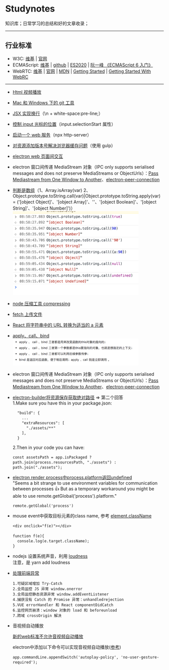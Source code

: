 # Studynotes

知识库；日常学习的总结和好的文章收录；

---

## 行业标准

- W3C: [维基](https://zh.wikipedia.org/wiki/%E4%B8%87%E7%BB%B4%E7%BD%91%E8%81%94%E7%9B%9F) | [官网](https://www.w3.org/standards/)
- ECMAScript: [维基](https://zh.wikipedia.org/wiki/ECMAScript) | [github](https://github.com/tc39/ecma262) | [ES2020](https://tc39.es/ecma262/) | [阮一峰 《ECMAScript 6 入门》](https://es6.ruanyifeng.com/)
- WebRTC: [维基](https://zh.wikipedia.org/wiki/WebRTC) | [官网](https://webrtc.org/) | [MDN](https://developer.mozilla.org/zh-CN/docs/Web/API/WebRTC_API) | [Getting Started](https://webrtc.org/start/) | [Getting Started With WebRC](https://www.html5rocks.com/en/tutorials/webrtc/basics/)

---

- [Html 视频播放](https://github.com/lcyuhe/StudyNotes/tree/master/Html%E8%A7%86%E9%A2%91%E6%92%AD%E6%94%BE)
- [Mac 和 Windows 下的 git 工具](https://github.com/lcyuhe/StudyNotes/tree/master/Mac%E5%92%8CWindows%E4%B8%8B%E7%9A%84git%E5%B7%A5%E5%85%B7)
- [JSX 实现换行](https://blog.csdn.net/Zckguiying/article/details/88641357)（\n + white-space:pre-line;）
- [控制 input 光标的位置](https://segmentfault.com/a/1190000016758141)（input.selectionStart 属性）
- [启动一个 web 服务](https://blog.csdn.net/weixin_39786582/article/details/83857059)（npx http-server）
- [对资源添加版本号解决浏览器缓存问题](https://www.jianshu.com/p/2e554161b930)（使用 gulp）
- [electron web 页面间交互](https://github.com/hokein/electron-screen-recorder/blob/master/src/main.js)
- electron 窗口间传递 MediaStream 对象（IPC only supports serialised messages and does not preserve MediaStreams or ObjectUrls）：[Pass Mediastream from One Window to Another](https://discuss.atom.io/t/pass-mediastream-from-one-window-to-another/29963)、[electron-peer-connection](https://github.com/han-gyeol/electron-peer-connection)
- [判断是数组](https://segmentfault.com/a/1190000006150186)（1、Array.isArray(var) 2、Object.prototype.toString.call(var)|Object.prototype.toString.apply(var) = ('[object Object]'、'[object Array]'、''、'[object Boolean]'、'[object String]'、'[object Number]')）
  <br/>
  <img src='./images/WX20191122-090116@2x.png' width="400px">
- [node 压缩工具 compressing](https://github.com/node-modules/compressing)
- [fetch 上传文件](https://zhuanlan.zhihu.com/p/34291688)
- [React 将字符串中的 URL 转换为适当的 a 元素](https://juejin.im/post/5ce411f66fb9a07edc0b2b1f)
- [apply、call、bind](https://www.cnblogs.com/coco1s/p/4833199.html)
  <br/>
  <img src='./images/WX20200204-105011@2x.png' width="400px">
- electron 窗口间传递 MediaStream 对象（IPC only supports serialised messages and does not preserve MediaStreams or ObjectUrls）：[Pass Mediastream from One Window to Another](https://discuss.atom.io/t/pass-mediastream-from-one-window-to-another/29963)、[electron-peer-connection](https://github.com/han-gyeol/electron-peer-connection)
- [electron-builder将资源保存获取绝对路径](https://stackoverflow.com/questions/41823184/how-to-get-icon-path-image-in-electron-builder) => 第二个回答
   <br/>
  1.Make sure you have this in your package.json:
  ```
    "build": {
      ...
      "extraResources": [
        "./assets/**"
      ],
    }
    ```
  2.Then in your code you can have:
  ```
  const assetsPath = app.isPackaged ? path.join(process.resourcesPath, "./assets") : path.join("./assets");
  ```
- [electron render process中process.platform返回undefined](https://github.com/electron/electron/issues/5224)
  <br/>
  "Seems a bit strange to use environment variables for communication between processes 👍
  But as a temporary workaround you might be able to use remote.getGlobal('process').platform."
  ```
  remote.getGlobal('process')
  ```
- mouse event中获取目标元素的class name, 参考 [element.className](https://developer.mozilla.org/zh-CN/docs/Web/API/Element/className)
  ```
  <div onclick="f(e)"></div>
  
  function f(e){
    console.log(e.target.className);
  }
  ```
- nodejs 设置系统声音，利用 [loudness](https://github.com/LinusU/node-loudness)  
  注意，是 yarn add loudness

- [处理前端异常](catchErrors/index.html)
  ```
  1.可疑区域增加 Try-Catch
  2.全局监控 JS 异常 window.onerror
  3.全局监控静态资源异常 window.addEventListener
  4.捕获没有 Catch 的 Promise 异常：unhandledrejection
  5.VUE errorHandler 和 React componentDidCatch
  6.监控网页崩溃：window 对象的 load 和 beforeunload
  7.跨域 crossOrigin 解决
  ```

- 音视频自动播放

  [新的web标准不允许音视频自动播放](https://developers.google.com/web/updates/2017/09/autoplay-policy-changes)

  electron中添加以下命令可以实现音视频自动播放([参考](https://github.com/electron/electron/issues/13525))
  ```
  app.commandLine.appendSwitch('autoplay-policy', 'no-user-gesture-required');